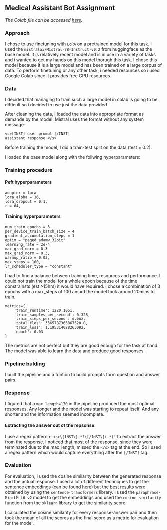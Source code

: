 ## Medical Assistant Bot Assignment

_The Colab file can be accessed [here](https://colab.research.google.com/drive/1co9g6PI-YKPixQ9oehrW7-oO4Gc8CZc2?usp=sharing)._

### Approach
I chose to use finetuning with ```LoRA``` on a pretrained model for this task. I used the ```mistralai/Mistral-7B-Instruct-v0.2``` from huggingface as the base model. It is relatively recent model and is in use in a variety of tasks and i wanted to get my hands on this model thorugh this task. I chose this model because it is a large model and has been trained on a large corpus of data. To perform finetuning or any other task, i needed resources so i used Google Colab since it provides free GPU resources.

### Data
I decided that managing to train such a large model in colab is going to be difficult so i decided to use just the data provided.

After cleaning the data, I loaded the data into appropriate format as demande by the model. Mistral uses the format without any system message-

```
<s>[INST] user prompt [/INST]
assistant response </s>
```
Before training the model, I did a train-test split on the data (test = 0.2).

I loaded the base model along with the follwing hyperparameters:

### Training procedure

#### Peft hyperparameters
    adapter = lora
    lora_alpha = 16,
    lora_dropout = 0.1,
    r = 64,

#### Training hyperparameters
    num_train_epochs = 3
    per_device_train_batch_size = 4
    gradient_accumulation_steps = 1
    optim = "paged_adamw_32bit"
    learning_rate = 2e-4
    max_grad_norm = 0.3
    max_grad_norm = 0.3,
    warmup_ratio = 0.03,
    max_steps = 100,
    lr_scheduler_type = "constant"

I had to find a balance between training time, resources and performance. I could not train the model for a whole epoch because of the time constrainsts (est >15hrs) it would have required. I chose a combination of 3 epochs with a max_steps of 100 ans=d the model took around 20mins to train.
```
metrics={
    'train_runtime': 1220.1051, 
    'train_samples_per_second': 0.328, 
    'train_steps_per_second': 0.082, 
    'total_flos': 3365787365867520.0, 
    'train_loss': 1.195314028263092, 
    'epoch': 0.03
}   
```
The metrics are not perfect but they are good enough for the task at hand. The model was able to learn the data and produce good responses.


### Pipeline bulding
I built the pipeline and a funtion to build prompts form question and answer pairs.

### Response
I figured that a ```max_length=170``` in the pipeline produced the most optimal responses. Any longer and the model was starting to repeat itself. And any shorter and the information seemed incomplete.

#### Extracting the answer out of the repsonse.
I use a regex pattern ```r'<s>\[INST\].*?\[/INST\](.*)'``` to extract the answer from the response. I noticed that most of the response, since they were terminated due to the max_length, missed the ```</s>``` tag at the end. So i used a regex pattern which would capture everything after the ```[/INST]``` tag.


### Evaluation
For evaluation, I used the cosine similarity between the generated response and the actual response. I used a lot of different techniques to get the sentence embeddings (can be found [here](https://colab.research.google.com/drive/16k-o8eyuZ7KC8ZwdQI8UZUEdCG_WmUdc?usp=sharing)) but the best results were obtained by using the ```sentence-transformers``` library. I used the ```paraphrase-MiniLM-L6-v2``` model to get the embeddings and used the ```cosine_similarity``` function from the ```sklearn``` library to get the similarity score.

I calculated the cosine similarity for every response-answer pair and then took the mean of all the scores as the final score as a metric for evaluation for the model.